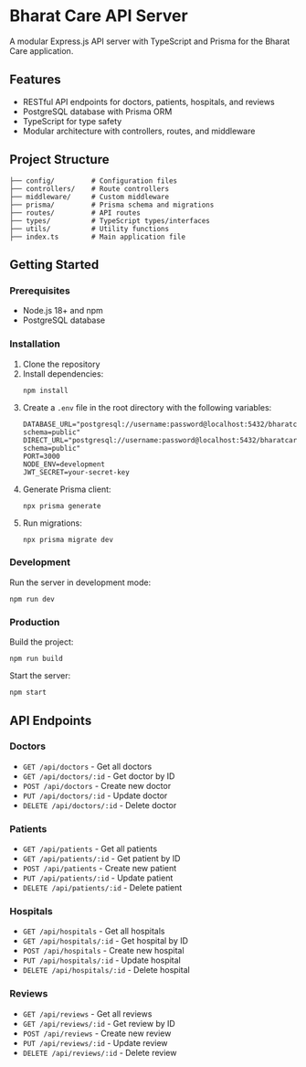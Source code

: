 # Bharat Care API Server

A modular Express.js API server with TypeScript and Prisma for the Bharat Care application.

## Features

- RESTful API endpoints for doctors, patients, hospitals, and reviews
- PostgreSQL database with Prisma ORM
- TypeScript for type safety
- Modular architecture with controllers, routes, and middleware

## Project Structure

```
├── config/         # Configuration files
├── controllers/    # Route controllers
├── middleware/     # Custom middleware
├── prisma/         # Prisma schema and migrations
├── routes/         # API routes
├── types/          # TypeScript types/interfaces
├── utils/          # Utility functions
├── index.ts        # Main application file
```

## Getting Started

### Prerequisites

- Node.js 18+ and npm
- PostgreSQL database

### Installation

1. Clone the repository
2. Install dependencies:
   ```
   npm install
   ```
3. Create a `.env` file in the root directory with the following variables:
   ```
   DATABASE_URL="postgresql://username:password@localhost:5432/bharatcare?schema=public"
   DIRECT_URL="postgresql://username:password@localhost:5432/bharatcare?schema=public"
   PORT=3000
   NODE_ENV=development
   JWT_SECRET=your-secret-key
   ```
4. Generate Prisma client:
   ```
   npx prisma generate
   ```
5. Run migrations:
   ```
   npx prisma migrate dev
   ```

### Development

Run the server in development mode:
```
npm run dev
```

### Production

Build the project:
```
npm run build
```

Start the server:
```
npm start
```

## API Endpoints

### Doctors
- `GET /api/doctors` - Get all doctors
- `GET /api/doctors/:id` - Get doctor by ID
- `POST /api/doctors` - Create new doctor
- `PUT /api/doctors/:id` - Update doctor
- `DELETE /api/doctors/:id` - Delete doctor

### Patients
- `GET /api/patients` - Get all patients
- `GET /api/patients/:id` - Get patient by ID
- `POST /api/patients` - Create new patient
- `PUT /api/patients/:id` - Update patient
- `DELETE /api/patients/:id` - Delete patient

### Hospitals
- `GET /api/hospitals` - Get all hospitals
- `GET /api/hospitals/:id` - Get hospital by ID
- `POST /api/hospitals` - Create new hospital
- `PUT /api/hospitals/:id` - Update hospital
- `DELETE /api/hospitals/:id` - Delete hospital

### Reviews
- `GET /api/reviews` - Get all reviews
- `GET /api/reviews/:id` - Get review by ID
- `POST /api/reviews` - Create new review
- `PUT /api/reviews/:id` - Update review
- `DELETE /api/reviews/:id` - Delete review 